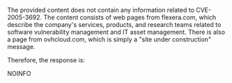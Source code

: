 The provided content does not contain any information related to CVE-2005-3692. The content consists of web pages from flexera.com, which describe the company's services, products, and research teams related to software vulnerability management and IT asset management. There is also a page from ovhcloud.com, which is simply a "site under construction" message.

Therefore, the response is:

NOINFO